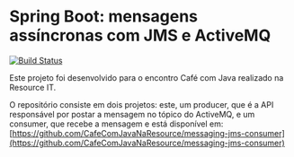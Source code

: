 # Spring Boot: mensagens assíncronas com JMS e ActiveMQ

[![Build Status](https://travis-ci.com/CafeComJavaNaResource/messaging-jms-producer.svg?branch=master)](https://travis-ci.com/CafeComJavaNaResource/messaging-jms-producer)

Este projeto foi desenvolvido para o encontro Café com Java realizado na Resource IT.

O repositório consiste em dois projetos: este, um producer, que é a API responsável por postar a mensagem no tópico do ActiveMQ, e um consumer, que recebe a mensagem e está disponível em: [https://github.com/CafeComJavaNaResource/messaging-jms-consumer](https://github.com/CafeComJavaNaResource/messaging-jms-consumer)
